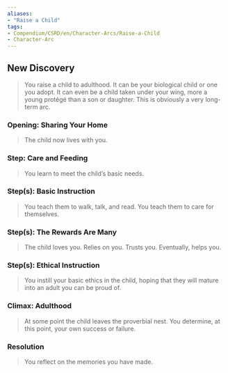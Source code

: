 ```yaml
---
aliases: 
- "Raise a Child"
tags: 
- Compendium/CSRD/en/Character-Arcs/Raise-a-Child
- Character-Arc
---
```

## New Discovery
>You raise a child to adulthood. It can be your biological child or one you adopt. It can even be a child taken under your wing, more a young protégé than a son or daughter. This is obviously a very long-term arc. 
### Opening: Sharing Your Home  
>The child now lives with you.
### Step: Care and Feeding  
>You learn to meet the child’s basic needs.
### Step(s): Basic Instruction  
>You teach them to walk, talk, and read. You teach them to care for themselves.
### Step(s): The Rewards Are Many  
>The child loves you. Relies on you. Trusts you. Eventually, helps you.
### Step(s): Ethical Instruction  
>You instill your basic ethics in the child, hoping that they will mature into an adult you can be proud of.
### Climax: Adulthood  
>At some point the child leaves the proverbial nest. You determine, at this point, your own success or failure.
### Resolution  
>You reflect on the memories you have made.